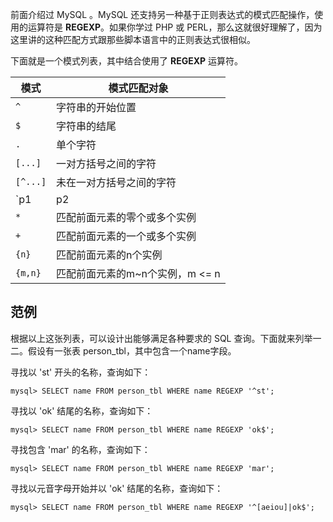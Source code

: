前面介绍过 MySQL 。MySQL 还支持另一种基于正则表达式的模式匹配操作，使用的运算符是 **REGEXP**。如果你学过 PHP 或 PERL，那么这就很好理解了，因为这里讲的这种匹配方式跟那些脚本语言中的正则表达式很相似。   


下面就是一个模式列表，其中结合使用了 **REGEXP** 运算符。  

|模式|模式匹配对象|
|---|---|  
|`^`|字符串的开始位置|
|`$`|字符串的结尾|
|`.`|单个字符|
|`[...]`|一对方括号之间的字符|
|`[^...]`|未在一对方括号之间的字符|
|`p1|p2|p3`|交替匹配模式1、模式2或模式3|  
|`*`|匹配前面元素的零个或多个实例|  
|`+`|匹配前面元素的一个或多个实例|
|`{n}`|匹配前面元素的n个实例|
|`{m,n}`|匹配前面元素的m~n个实例，m <= n|



## 范例   

根据以上这张列表，可以设计出能够满足各种要求的 SQL 查询。下面就来列举一二。假设有一张表 person_tbl，其中包含一个name字段。   

寻找以 'st' 开头的名称，查询如下：   

`mysql> SELECT name FROM person_tbl WHERE name REGEXP '^st';`   

寻找以 'ok' 结尾的名称，查询如下：    

`mysql> SELECT name FROM person_tbl WHERE name REGEXP 'ok$';`
  
寻找包含 'mar' 的名称，查询如下：  

`mysql> SELECT name FROM person_tbl WHERE name REGEXP 'mar';`

寻找以元音字母开始并以 'ok' 结尾的名称，查询如下：  

`mysql> SELECT name FROM person_tbl WHERE name REGEXP '^[aeiou]|ok$';`

